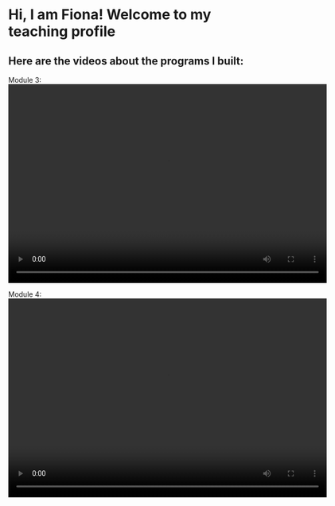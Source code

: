#  Hi, I am Fiona! Welcome to my teaching profile
## Here are the videos about the programs I built:
Module 3:
<video width="640" height="400" controls>
  <source src="video1997825436_ocPkgQ0y (2).mp4" type="video/mp4">
</video>



Module 4:
<video width="640" height="400" controls>
  <source src="video1276810085_pMfBUarr (1).mp4" type="video/mp4">
</video>
